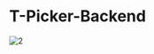 # T-Picker-Backend
![2](https://user-images.githubusercontent.com/71969867/123111977-f8212900-d45a-11eb-9228-606a1fa548bf.png)
